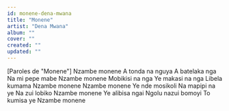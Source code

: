 ```yaml
---
id: monene-dena-mwana
title: "Monene"
artist: "Dena Mwana"
album: ""
cover: ""
created: ""
updated: ""
---
```


[Paroles de "Monene"]
Nzambe monene
A tonda na nguya
A batelaka nga
Na mi pepe mabe
Nzambe monene
Mobikisi na nga
Ye makasi na nga
Libela kumama
Nzambe monene
Nzambe monene
Ye nde mosikoli
Na mapipi na ye
Na zui lobiko
Nzambe monene
Ye alibisa ngai
Ngolu nazui bomoyi
To kumisa ye
Nzambe monene